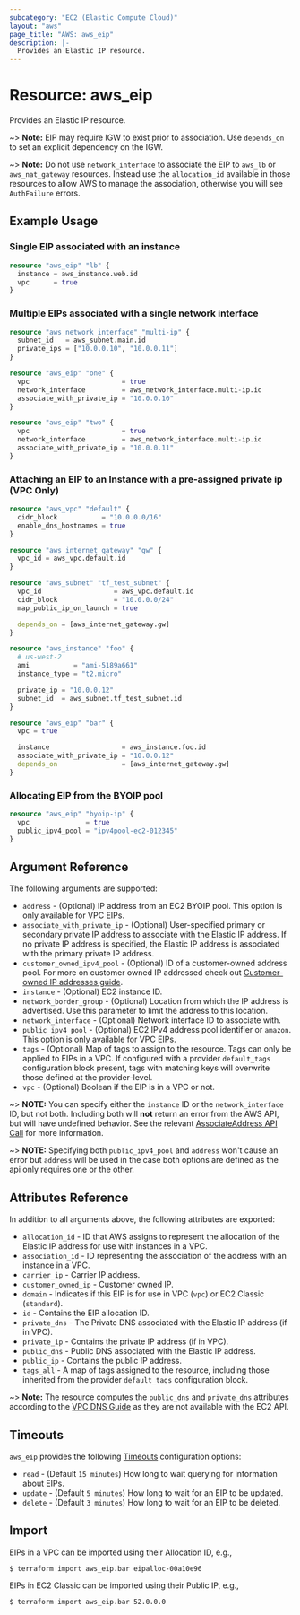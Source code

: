 ```yaml
---
subcategory: "EC2 (Elastic Compute Cloud)"
layout: "aws"
page_title: "AWS: aws_eip"
description: |-
  Provides an Elastic IP resource.
---
```


# Resource: aws_eip

Provides an Elastic IP resource.

~> **Note:** EIP may require IGW to exist prior to association. Use `depends_on` to set an explicit dependency on the IGW.

~> **Note:** Do not use `network_interface` to associate the EIP to `aws_lb` or `aws_nat_gateway` resources. Instead use the `allocation_id` available in those resources to allow AWS to manage the association, otherwise you will see `AuthFailure` errors.

## Example Usage

### Single EIP associated with an instance

```terraform
resource "aws_eip" "lb" {
  instance = aws_instance.web.id
  vpc      = true
}
```

### Multiple EIPs associated with a single network interface

```terraform
resource "aws_network_interface" "multi-ip" {
  subnet_id   = aws_subnet.main.id
  private_ips = ["10.0.0.10", "10.0.0.11"]
}

resource "aws_eip" "one" {
  vpc                       = true
  network_interface         = aws_network_interface.multi-ip.id
  associate_with_private_ip = "10.0.0.10"
}

resource "aws_eip" "two" {
  vpc                       = true
  network_interface         = aws_network_interface.multi-ip.id
  associate_with_private_ip = "10.0.0.11"
}
```

### Attaching an EIP to an Instance with a pre-assigned private ip (VPC Only)

```terraform
resource "aws_vpc" "default" {
  cidr_block           = "10.0.0.0/16"
  enable_dns_hostnames = true
}

resource "aws_internet_gateway" "gw" {
  vpc_id = aws_vpc.default.id
}

resource "aws_subnet" "tf_test_subnet" {
  vpc_id                  = aws_vpc.default.id
  cidr_block              = "10.0.0.0/24"
  map_public_ip_on_launch = true

  depends_on = [aws_internet_gateway.gw]
}

resource "aws_instance" "foo" {
  # us-west-2
  ami           = "ami-5189a661"
  instance_type = "t2.micro"

  private_ip = "10.0.0.12"
  subnet_id  = aws_subnet.tf_test_subnet.id
}

resource "aws_eip" "bar" {
  vpc = true

  instance                  = aws_instance.foo.id
  associate_with_private_ip = "10.0.0.12"
  depends_on                = [aws_internet_gateway.gw]
}
```

### Allocating EIP from the BYOIP pool

```terraform
resource "aws_eip" "byoip-ip" {
  vpc              = true
  public_ipv4_pool = "ipv4pool-ec2-012345"
}
```

## Argument Reference

The following arguments are supported:

* `address` - (Optional) IP address from an EC2 BYOIP pool. This option is only available for VPC EIPs.
* `associate_with_private_ip` - (Optional) User-specified primary or secondary private IP address to associate with the Elastic IP address. If no private IP address is specified, the Elastic IP address is associated with the primary private IP address.
* `customer_owned_ipv4_pool` - (Optional) ID  of a customer-owned address pool. For more on customer owned IP addressed check out [Customer-owned IP addresses guide](https://docs.aws.amazon.com/outposts/latest/userguide/outposts-networking-components.html#ip-addressing).
* `instance` - (Optional) EC2 instance ID.
* `network_border_group` - (Optional) Location from which the IP address is advertised. Use this parameter to limit the address to this location.
* `network_interface` - (Optional) Network interface ID to associate with.
* `public_ipv4_pool` - (Optional) EC2 IPv4 address pool identifier or `amazon`. This option is only available for VPC EIPs.
* `tags` - (Optional) Map of tags to assign to the resource. Tags can only be applied to EIPs in a VPC. If configured with a provider `default_tags` configuration block present, tags with matching keys will overwrite those defined at the provider-level.
* `vpc` - (Optional) Boolean if the EIP is in a VPC or not.

~> **NOTE:** You can specify either the `instance` ID or the `network_interface` ID, but not both. Including both will **not** return an error from the AWS API, but will have undefined behavior. See the relevant [AssociateAddress API Call][1] for more information.

~> **NOTE:** Specifying both `public_ipv4_pool` and `address` won't cause an error but `address` will be used in the
case both options are defined as the api only requires one or the other.

## Attributes Reference

In addition to all arguments above, the following attributes are exported:

* `allocation_id` - ID that AWS assigns to represent the allocation of the Elastic IP address for use with instances in a VPC.
* `association_id` - ID representing the association of the address with an instance in a VPC.
* `carrier_ip` - Carrier IP address.
* `customer_owned_ip` - Customer owned IP.
* `domain` - Indicates if this EIP is for use in VPC (`vpc`) or EC2 Classic (`standard`).
* `id` - Contains the EIP allocation ID.
* `private_dns` - The Private DNS associated with the Elastic IP address (if in VPC).
* `private_ip` - Contains the private IP address (if in VPC).
* `public_dns` - Public DNS associated with the Elastic IP address.
* `public_ip` - Contains the public IP address.
* `tags_all` - A map of tags assigned to the resource, including those inherited from the provider `default_tags` configuration block.

~> **Note:** The resource computes the `public_dns` and `private_dns` attributes according to the [VPC DNS Guide](https://docs.aws.amazon.com/vpc/latest/userguide/vpc-dns.html#vpc-dns-hostnames) as they are not available with the EC2 API.

## Timeouts

`aws_eip` provides the following [Timeouts](https://www.terraform.io/docs/configuration/blocks/resources/syntax.html#operation-timeouts) configuration options:

- `read` - (Default `15 minutes`) How long to wait querying for information about EIPs.
- `update` - (Default `5 minutes`) How long to wait for an EIP to be updated.
- `delete` - (Default `3 minutes`) How long to wait for an EIP to be deleted.

## Import

EIPs in a VPC can be imported using their Allocation ID, e.g.,

```
$ terraform import aws_eip.bar eipalloc-00a10e96
```

EIPs in EC2 Classic can be imported using their Public IP, e.g.,

```
$ terraform import aws_eip.bar 52.0.0.0
```

[1]: https://docs.aws.amazon.com/AWSEC2/latest/APIReference/API_AssociateAddress.html
